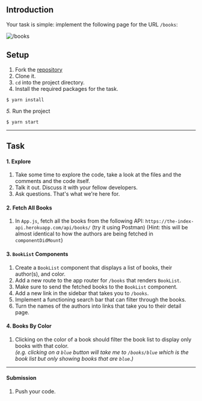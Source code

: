 ## Introduction

Your task is simple: implement the following page for the URL `/books`:

![/books](https://imgur.com/fJxciV1.png)

## Setup

1. Fork the [repository](https://github.com/JoinCODED/RJS6-TheIndex-Routers)
2. Clone it.
3. `cd` into the project directory.
4. Install the required packages for the task.

```shell
$ yarn install
```

*5.* Run the project

```shell
$ yarn start
```

---

## Task

#### 1. Explore

1. Take some time to explore the code, take a look at the files and the comments and the code itself.
2. Talk it out. Discuss it with your fellow developers.
3. Ask questions. That's what we're here for.

#### 2. Fetch All Books

1. In `App.js`, fetch all the books from the following API: `https://the-index-api.herokuapp.com/api/books/`  (try it using Postman)
(Hint: this will be almost identical to how the authors are being fetched in `componentDidMount`)

#### 3. `BookList` Components

1. Create a `BookList` component that displays a list of books, their author(s), and color.
2. Add a new route to the app router for `/books` that renders `BookList`.
3. Make sure to send the fetched books to the `BookList` component.
4. Add a new link in the sidebar that takes you to `/books`.
5. Implement a functioning search bar that can filter through the books.
6. Turn the names of the authors into links that take you to their detail page.

#### 4. Books By Color

1. Clicking on the color of a book should filter the book list to display only books with that color.  
  *(e.g. clicking on a `blue` button will take me to `/books/blue` which is the book list but only showing books that are `blue`.)*

---

#### Submission

1. Push your code.
